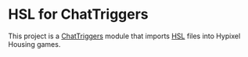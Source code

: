 # HSL for ChatTriggers

This project is a [ChatTriggers](https://github.com/ChatTriggers/ChatTriggers) module that imports [HSL](https://github.com/housing-studio/hsl) files into Hypixel Housing games.
